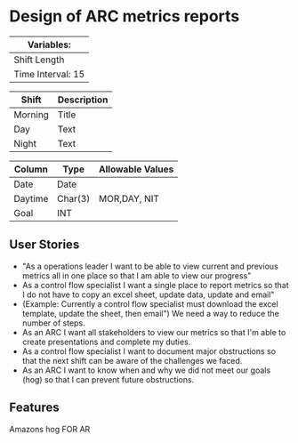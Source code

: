 # Design of ARC metrics reports 

| Variables: |
| ----------- | 
| Shift Length | 
| Time Interval: 15 | 





| Shift      | Description |
| ----------- | ----------- |
| Morning     | Title       |
| Day   | Text        |
| Night   | Text        |


| Column     | Type | Allowable Values |
| ----------- | ----------- | ------ |
| Date     | Date       | |
| Daytime   | Char(3)        | MOR,DAY, NIT|
| Goal   | INT        | |
## User Stories 

- "As a operations leader I want to be able to view current and previous metrics all in one place so that I am able to view our progress" 
- As a control flow specialist I want a single place to report metrics so that I do not have to copy an excel sheet, update data, update and email" 
- (Example: Currently a control flow specialist must download the excel template, update the sheet, then email") We need a way to reduce the number of steps. 
- As an ARC I want all stakeholders to view our metrics so that I'm able to create presentations and complete my duties. 
- As a control flow specialist I want to document major obstructions so that the next shift can be aware of the challenges we faced. 
- As an ARC I want to know when and why we did not meet our goals (hog) so that I can prevent future obstructions.
## Features 
Amazons hog FOR AR
